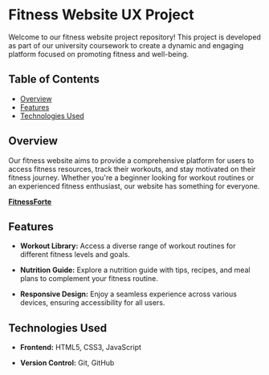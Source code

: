 # Fitness Website UX Project

Welcome to our fitness website project repository! This project is developed as part of our university coursework to create a dynamic and engaging platform focused on promoting fitness and well-being.

## Table of Contents
- [Overview](#overview)
- [Features](#features)
- [Technologies Used](#technologies-used)

## Overview

Our fitness website aims to provide a comprehensive platform for users to access fitness resources, track their workouts, and stay motivated on their fitness journey. Whether you're a beginner looking for workout routines or an experienced fitness enthusiast, our website has something for everyone.

[**FitnessForte**](#https://sunrisewastaken.github.io/UX-Web/)

## Features

- **Workout Library:** Access a diverse range of workout routines for different fitness levels and goals.

- **Nutrition Guide:** Explore a nutrition guide with tips, recipes, and meal plans to complement your fitness routine.

- **Responsive Design:** Enjoy a seamless experience across various devices, ensuring accessibility for all users.

## Technologies Used

- **Frontend:** HTML5, CSS3, JavaScript

- **Version Control:** Git, GitHub
